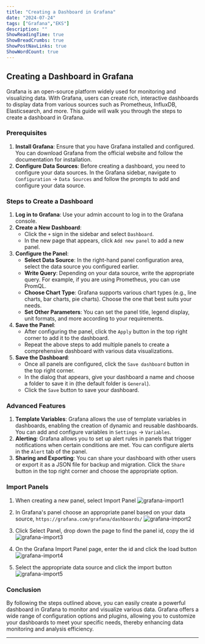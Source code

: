 ```yaml
---
title: "Creating a Dashboard in Grafana"
date: "2024-07-24"
tags: ["Grafana","EKS"]
description: ""
ShowReadingTime: true
ShowBreadCrumbs: true
ShowPostNavLinks: true
ShowWordCount: true
---
```


## Creating a Dashboard in Grafana

Grafana is an open-source platform widely used for monitoring and visualizing data. With Grafana, users can create rich, interactive dashboards to display data from various sources such as Prometheus, InfluxDB, Elasticsearch, and more. This guide will walk you through the steps to create a dashboard in Grafana.

### Prerequisites

1. **Install Grafana**: Ensure that you have Grafana installed and configured. You can download Grafana from the official website and follow the documentation for installation.
2. **Configure Data Sources**: Before creating a dashboard, you need to configure your data sources. In the Grafana sidebar, navigate to `Configuration` -> `Data Sources` and follow the prompts to add and configure your data source.

### Steps to Create a Dashboard

1. **Log in to Grafana**: Use your admin account to log in to the Grafana console.
2. **Create a New Dashboard**:
   - Click the `+` sign in the sidebar and select `Dashboard`.
   - In the new page that appears, click `Add new panel` to add a new panel.
3. **Configure the Panel**:
   - **Select Data Source**: In the right-hand panel configuration area, select the data source you configured earlier.
   - **Write Query**: Depending on your data source, write the appropriate query. For example, if you are using Prometheus, you can use PromQL.
   - **Choose Chart Type**: Grafana supports various chart types (e.g., line charts, bar charts, pie charts). Choose the one that best suits your needs.
   - **Set Other Parameters**: You can set the panel title, legend display, unit formats, and more according to your requirements.
4. **Save the Panel**:
   - After configuring the panel, click the `Apply` button in the top right corner to add it to the dashboard.
   - Repeat the above steps to add multiple panels to create a comprehensive dashboard with various data visualizations.
5. **Save the Dashboard**:
   - Once all panels are configured, click the `Save dashboard` button in the top right corner.
   - In the dialog that appears, give your dashboard a name and choose a folder to save it in (the default folder is `General`).
   - Click the `Save` button to save your dashboard.

### Advanced Features

1. **Template Variables**: Grafana allows the use of template variables in dashboards, enabling the creation of dynamic and reusable dashboards. You can add and configure variables in `Settings` -> `Variables`.
2. **Alerting**: Grafana allows you to set up alert rules in panels that trigger notifications when certain conditions are met. You can configure alerts in the `Alert` tab of the panel.
3. **Sharing and Exporting**: You can share your dashboard with other users or export it as a JSON file for backup and migration. Click the `Share` button in the top right corner and choose the appropriate option.

### Import Panels

1. When creating a new panel, select Import Panel
   ![grafana-import1](https://cdn.jsdelivr.net/gh/GreatWay/GreatWay.github.io@master/static/img/grafana-import1.png)

2. In Grafana's panel choose an appropriate panel based on your data source, `https://grafana.com/grafana/dashboards/`
   ![grafana-import2](https://cdn.jsdelivr.net/gh/GreatWay/GreatWay.github.io@master/static/img/grafana-import2.png)

3. Click Select Panel, drop down the page to find the panel id, copy the id
   ![grafana-import3](https://cdn.jsdelivr.net/gh/GreatWay/GreatWay.github.io@master/static/img/grafana-import3.png)

4. On the Grafana Import Panel page, enter the id and click the load button
   ![grafana-import4](https://cdn.jsdelivr.net/gh/GreatWay/GreatWay.github.io@master/static/img/grafana-import4.png)

5. Select the appropriate data source and click the import button
   ![grafana-import5](https://cdn.jsdelivr.net/gh/GreatWay/GreatWay.github.io@master/static/img/grafana-import5.png)

### Conclusion

By following the steps outlined above, you can easily create a powerful dashboard in Grafana to monitor and visualize various data. Grafana offers a wide range of configuration options and plugins, allowing you to customize your dashboards to meet your specific needs, thereby enhancing data monitoring and analysis efficiency.

------
